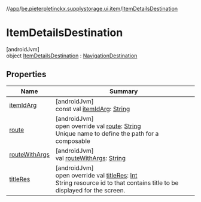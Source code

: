 //[app](../../../index.md)/[be.pieterpletinckx.supplystorage.ui.item](../index.md)/[ItemDetailsDestination](index.md)

# ItemDetailsDestination

[androidJvm]\
object [ItemDetailsDestination](index.md) : [NavigationDestination](../../be.pieterpletinckx.supplystorage.ui.navigation/-navigation-destination/index.md)

## Properties

| Name | Summary |
|---|---|
| [itemIdArg](item-id-arg.md) | [androidJvm]<br>const val [itemIdArg](item-id-arg.md): [String](https://kotlinlang.org/api/latest/jvm/stdlib/kotlin/-string/index.html) |
| [route](route.md) | [androidJvm]<br>open override val [route](route.md): [String](https://kotlinlang.org/api/latest/jvm/stdlib/kotlin/-string/index.html)<br>Unique name to define the path for a composable |
| [routeWithArgs](route-with-args.md) | [androidJvm]<br>val [routeWithArgs](route-with-args.md): [String](https://kotlinlang.org/api/latest/jvm/stdlib/kotlin/-string/index.html) |
| [titleRes](title-res.md) | [androidJvm]<br>open override val [titleRes](title-res.md): [Int](https://kotlinlang.org/api/latest/jvm/stdlib/kotlin/-int/index.html)<br>String resource id to that contains title to be displayed for the screen. |

